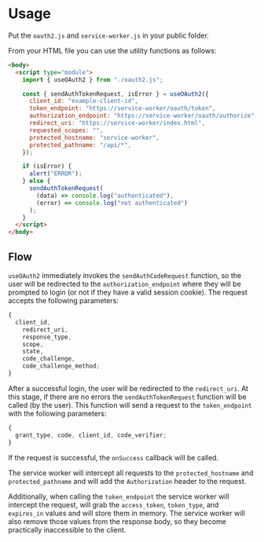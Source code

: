 # Usage

Put the `oauth2.js` and `service-worker.js` in your public folder.

From your HTML file you can use the utility functions as follows:

```html
<body>
  <script type="module">
    import { useOAuth2 } from "./oauth2.js";

    const { sendAuthTokenRequest, isError } = useOAuth2({
      client_id: "example-client-id",
      token_endpoint: "https://service-worker/oauth/token",
      authorization_endpoint: "https://service-worker/oauth/authorize",
      redirect_uri: "https://service-worker/index.html",
      requested_scopes: "",
      protected_hostname: "service-worker",
      protected_pathname: "/api/*",
    });

    if (isError) {
      alert("ERROR");
    } else {
      sendAuthTokenRequest(
        (data) => console.log("authenticated"),
        (error) => console.log("not authenticated")
      );
    }
  </script>
</body>
```

## Flow

`useOAuth2` immediately invokes the `sendAuthCodeRequest` function, so the user will be redirected to the `authorization_endpoint` where they will be prompted to login (or not if they have a valid session cookie). The request accepts the following parameters:

```js
{
  client_id,
    redirect_uri,
    response_type,
    scope,
    state,
    code_challenge,
    code_challenge_method;
}
```

After a successful login, the user will be redirected to the `redirect_uri`. At this stage, if there are no errors the `sendAuthTokenRequest` function will be called (by the user). This function will send a request to the `token_endpoint` with the following parameters:

```js
{
  grant_type, code, client_id, code_verifier;
}
```

If the request is successful, the `onSuccess` callback will be called.

The service worker will intercept all requests to the `protected_hostname` and `protected_pathname` and will add the `Authorization` header to the request.

Additionally, when calling the `token_endpoint` the service worker will intercept the request, will grab the `access_token`, `token_type`, and `expires_in` values and will store them in memory. The service worker will also remove those values from the response body, so they become practically inaccessible to the client.

